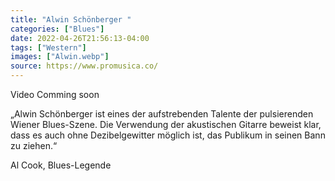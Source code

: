 ```yaml
---
title: "Alwin Schönberger "
categories: ["Blues"]
date: 2022-04-26T21:56:13-04:00
tags: ["Western"]
images: ["Alwin.webp"]
source: https://www.promusica.co/
---
```


Video Comming soon

„Alwin Schönberger ist eines der aufstrebenden Talente der pulsierenden Wiener Blues-Szene. Die Verwendung der akustischen Gitarre beweist klar, dass es auch ohne Dezibelgewitter möglich ist, das Publikum in seinen Bann zu ziehen.“

Al Cook, Blues-Legende
